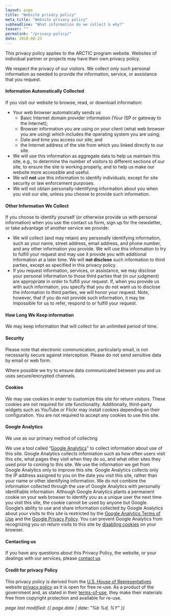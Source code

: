 ```yaml
---
layout: page
title: "Website privacy policy"
meta_title: "Website privacy policy"
subheadline: "What information do we collect & why?"
teaser: ""
permalink: "/privacy-policy/"
date: 2018-08-23
---
```


This privacy policy applies to the ARCTIC program website.  Websites of individual partner or projects may have their own privacy policy.

We respect the privacy of our visitors. We collect only such personal information as needed to provide the information, service, or assistance that you request.

#### Information Automatically Collected

If you visit our website to browse, read, or download information:
* Your web browser automatically sends us
  * Basic Internet domain provider information (Your ISP or gateway to the Internet);
  * Browser information you are using on your client (what web browser you are using) which includes the operating system you are using;
  * Date and time you access our site; and
  * the Internet address of the site from which you linked directly to our site.
* We will use this information as aggregate data to help us maintain this site, e.g., to determine the number of visitors to different sections of our site, to ensure the site is working properly, and to help us make our website more accessible and useful.
* We will **not** use this information to identify individuals, except for site security or law enforcement purposes.
* We will not obtain personally-identifying information about you when you visit our site, unless you choose to provide such information.

#### Other Information We Collect

If you choose to identify yourself (or otherwise provide us with personal information) when you use the contact us form, sign up for the newsletter, or take advantage of another service we provide:
* We will collect (and may retain) any  personally identifying information, such as your name, street address, email address, and phone number, and any other information you provide. We will use this information to try to fulfill your request and may use it provide you with additional information at a later time. We will **not disclose** such information to third parties, except as specified in this privacy policy.
* If you request information, services, or assistance, we may disclose your personal information to those third parties that (in our judgment) are appropriate in order to fulfill your request. If, when you provide us with such information, you specify that you do not want us to disclose the information to third parties, we will honor your request. Note, however, that if you do not provide such information, it may be impossible for us to refer, respond to or fulfill your request.

#### How Long We Keep information

We may keep information that will collect for an unlimited period of time.

#### Security
Please note that electronic communication, particularly email, is not necessarily secure against interception.  Please do not send sensitive data by email or web form.

Where possible we try to ensure data communicated between you and us uses secure/encrypted channels.

#### Cookies

We may use cookies in order to customize this site for return visitors.  These cookies are not required for site functionality.  Additionally, third-party widgets such as YouTube or Flickr may install cookies depending on their configuration.  You are not required to accept any cookies to use this site.

#### Google Analytics

We use  as our primary method of collecting

We use a tool called “[Google Analytics](https://analytics.google.com/analytics/web/)" to collect information about use of this site. Google Analytics collects information such as how often users visit this site, what pages they visit when they do so, and what other sites they used prior to coming to this site. We use the information we get from Google Analytics only to improve this site. Google Analytics collects only the IP address assigned to you on the date you visit this site, rather than your name or other identifying information. We do not combine the information collected through the use of Google Analytics with personally identifiable information. Although Google Analytics plants a permanent cookie on your web browser to identify you as a unique user the next time you visit this site, the cookie cannot be used by anyone but Google. Google’s ability to use and share information collected by Google Analytics about your visits to this site is restricted by the [Google Analytics Terms of Use](https://www.google.com/analytics/terms/) and the [Google Privacy Policy](https://policies.google.com/privacy). You can prevent Google Analytics from recognizing you on return visits to this site by [disabling cookies](https://www.usa.gov/optout-instructions) on your browser.

#### Contacting us

If you have any questions about this Privacy Policy, the website, or your dealings with our services, please [contact us](/contact)

#### Credit for privacy Policy
This privacy policy is derived from the [U.S. House of Representatives](https://www.house.gov) website [privacy policy](https://www.house.gov/privacy-policy) as it is open for free re-use.  As a product of the government and, as stated in their [terms-of-use](https://www.house.gov/terms-of-use), they make their materials free from copyright protection and available for re-use.

_page last modified: {{ page.date | date: "%b %d, %Y" }}_
